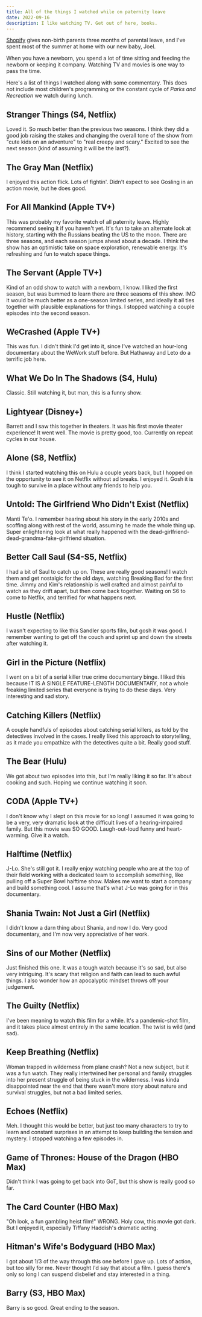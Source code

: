 ```yaml
---
title: All of the things I watched while on paternity leave
date: 2022-09-16
description: I like watching TV. Get out of here, books.
---
```


[Shopify](https://www.shopify.com) gives non-birth parents three months of parental leave, and I've spent most of the summer at home with our new baby, Joel.

When you have a newborn, you spend a lot of time sitting and feeding the newborn or keeping it company. Watching TV and movies is one way to pass the time.

Here's a list of things I watched along with some commentary. This does not include most children's programming or the constant cycle of _Parks and Recreation_ we watch during lunch.

## Stranger Things (S4, Netflix)

Loved it. So much better than the previous two seasons. I think they did a good job raising the stakes and changing the overall tone of the show from "cute kids on an adventure" to "real creepy and scary." Excited to see the next season (kind of assuming it will be the last?).

## The Gray Man (Netflix)

I enjoyed this action flick. Lots of fightin'. Didn't expect to see Gosling in an action movie, but he does good.

## For All Mankind (Apple TV+)

This was probably my favorite watch of all paternity leave. Highly recommend seeing it if you haven't yet. It's fun to take an alternate look at history, starting with the Russians beating the US to the moon. There are three seasons, and each season jumps ahead about a decade. I think the show has an optimistic take on space exploration, renewable energy. It's refreshing and fun to watch space things.

## The Servant (Apple TV+)

Kind of an odd show to watch with a newborn, I know. I liked the first season, but was bummed to learn there are three seasons of this show. IMO it would be much better as a one-season limited series, and ideally it all ties together with plausible explanations for things. I stopped watching a couple episodes into the second season.

## WeCrashed (Apple TV+)

This was fun. I didn't think I'd get into it, since I've watched an hour-long documentary about the WeWork stuff before. But Hathaway and Leto do a terrific job here.

## What We Do In The Shadows (S4, Hulu)

Classic. Still watching it, but man, this is a funny show.

## Lightyear (Disney+)

Barrett and I saw this together in theaters. It was his first movie theater experience! It went well. The movie is pretty good, too. Currently on repeat cycles in our house.

## Alone (S8, Netflix)

I think I started watching this on Hulu a couple years back, but I hopped on the opportunity to see it on Netflix without ad breaks. I enjoyed it. Gosh it is tough to survive in a place without any friends to help you.

## Untold: The Girlfriend Who Didn't Exist (Netflix)

Manti Te'o. I remember hearing about his story in the early 2010s and scoffing along with rest of the world, assuming he made the whole thing up. Super enlightening look at what really happened with the dead-girlfriend-dead-grandma-fake-girlfriend situation.

## Better Call Saul (S4-S5, Netflix)

I had a bit of Saul to catch up on. These are really good seasons! I watch them and get nostalgic for the old days, watching Breaking Bad for the first time. Jimmy and Kim's relationship is well crafted and almost painful to watch as they drift apart, but then come back together. Waiting on S6 to come to Netflix, and terrified for what happens next.

## Hustle (Netflix)

I wasn't expecting to like this Sandler sports film, but gosh it was good. I remember wanting to get off the couch and sprint up and down the streets after watching it.

## Girl in the Picture (Netflix)

I went on a bit of a serial killer true crime documentary binge. I liked this because IT IS A SINGLE FEATURE-LENGTH DOCUMENTARY, not a whole freaking limited series that everyone is trying to do these days. Very interesting and sad story.

## Catching Killers (Netflix)

A couple handfuls of episodes about catching serial killers, as told by the detectives involved in the cases. I really liked this approach to storytelling, as it made you empathize with the detectives quite a bit. Really good stuff.

## The Bear (Hulu)

We got about two episodes into this, but I'm really liking it so far. It's about cooking and such. Hoping we continue watching it soon.

## CODA (Apple TV+)

I don't know why I slept on this movie for so long! I assumed it was going to be a very, very dramatic look at the difficult lives of a hearing-impaired family. But this movie was SO GOOD. Laugh-out-loud funny and heart-warming. Give it a watch.

## Halftime (Netflix)

J-Lo. She's still got it. I really enjoy watching people who are at the top of their field working with a dedicated team to accomplish something, like pulling off a Super Bowl halftime show. Makes me want to start a company and build something cool. I assume that's what J-Lo was going for in this documentary.

## Shania Twain: Not Just a Girl (Netflix)

I didn't know a darn thing about Shania, and now I do. Very good documentary, and I'm now very appreciative of her work.

## Sins of our Mother (Netflix)

Just finished this one. It was a tough watch because it's so sad, but also very intriguing. It's scary that religion and faith can lead to such awful things. I also wonder how an apocalyptic mindset throws off your judgement.

## The Guilty (Netflix)

I've been meaning to watch this film for a while. It's a pandemic-shot film, and it takes place almost entirely in the same location. The twist is wild (and sad).

## Keep Breathing (Netflix)

Woman trapped in wilderness from plane crash? Not a new subject, but it was a fun watch. They really intertwined her personal and family struggles into her present struggle of being stuck in the wilderness. I was kinda disappointed near the end that there wasn't more story about nature and survival struggles, but not a bad limited series.

## Echoes (Netflix)

Meh. I thought this would be better, but just too many characters to try to learn and constant surprises in an attempt to keep building the tension and mystery. I stopped watching a few episodes in.

## Game of Thrones: House of the Dragon (HBO Max)

Didn't think I was going to get back into GoT, but this show is really good so far.

## The Card Counter (HBO Max)

"Oh look, a fun gambling heist film!" WRONG. Holy cow, this movie got dark. But I enjoyed it, especially Tiffany Haddish's dramatic acting.

## Hitman's Wife's Bodyguard (HBO Max)

I got about 1/3 of the way through this one before I gave up. Lots of action, but too silly for me. Never thought I'd say that about a film. I guess there's only so long I can suspend disbelief and stay interested in a thing.

## Barry (S3, HBO Max)

Barry is so good. Great ending to the season.
